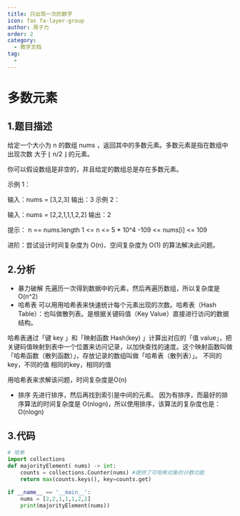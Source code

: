 ```yaml
---
title: 只出现一次的数字
icon: fas fa-layer-group
author: 周子力
order: 2
category:
  - 教学文档
tag:
  - 
---
```

# 多数元素
## 1.题目描述
给定一个大小为 n 的数组 nums ，返回其中的多数元素。多数元素是指在数组中出现次数 大于 ⌊ n/2 ⌋ 的元素。

你可以假设数组是非空的，并且给定的数组总是存在多数元素。

 

示例 1：

输入：nums = [3,2,3]
输出：3
示例 2：

输入：nums = [2,2,1,1,1,2,2]
输出：2
 

提示：
n == nums.length
1 <= n <= 5 * 10^4
-109 <= nums[i] <= 109
 

进阶：尝试设计时间复杂度为 O(n)、空间复杂度为 O(1) 的算法解决此问题。
## 2.分析
* 暴力破解
先遍历一次得到数据中的元素，然后再遍历数组，所以复杂度是O(n^2)
* 哈希表
可以用用哈希表来快速统计每个元素出现的次数。哈希表（Hash Table）：也叫做散列表。是根据关键码值（Key Value）直接进行访问的数据结构。

哈希表通过「键 key 」和「映射函数 Hash(key) 」计算出对应的「值 value」，把关键码值映射到表中一个位置来访问记录，以加快查找的速度。这个映射函数叫做「哈希函数（散列函数）」，存放记录的数组叫做「哈希表（散列表）」。
不同的key，不同的值
相同的key，相同的值

用哈希表来求解该问题，时间复杂度是O(n)

* 排序
先进行排序，然后再找到索引是中间的元素。
因为有排序，而最好的排序算法的时间复杂度是 O(nlogn)，所以使用排序，该算法的复杂度也是： O(nlogn)

## 3.代码
```python
# 哈希
import collections
def majorityElement( nums) -> int:
    counts = collections.Counter(nums) #提供了可哈希对象的计数功能
    return max(counts.keys(), key=counts.get)

if __name__ == '__main__':
    nums = [2,2,1,1,1,2,2]
    print(majorityElement(nums))
```